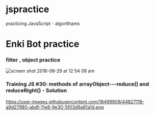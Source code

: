 # jspractice
practicing JavaScript - algorithams
# Enki Bot practice 

### filter , object practice 
![screen shot 2018-08-29 at 12 54 08 am](https://user-images.githubusercontent.com/18499909/44766234-813a7900-ab26-11e8-95ea-0e7d5d67083a.png)

### Training JS #30: methods of arrayObject---reduce() and reduceRight() - Solution
https://user-images.githubusercontent.com/18499909/44827118-a9d27980-abdf-11e8-9e30-5f03d9a81a1d.png
